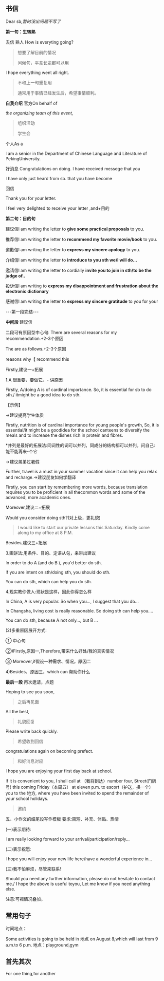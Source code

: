 ## 书信

Dear sb,*暂时没出问题不写了*

**第一句：生转熟**

<kbd>去信</kbd> <kbd>熟人</kbd> 
How is everyting going?

> 想要了解目前的情况
> 
> 问候句，平辈长辈都可以用

I hope everything went all right.

> 不和上一句重复用
> 
> 通常用于事情已经发生后，希望事情顺利。

**自我介绍**
<kbd>官方</kbd>On behalf of

*the organizing team of this event,*
> 组织活动
>
> 学生会

<kbd>个人</kbd>As a 

l am a senior in the Department of Chinese Language and Literature of PekingUniversity.

<kbd>好消息</kbd>
Congratulations on doing. I have received messege that you 

I have only just heard from sb. that you have become

<kbd>回信</kbd>

Thank you for your letter.

I feel very delighted to receive your letter ,and+目的

**第二句：目的句**

<kbd>建议信</kbd>l am writing the letter to **give some practical proposals** to you.

<kbd>推荐信</kbd>l am writing the letter to **recommend my favorite movie/book** to you.

<kbd>道歉信</kbd>l am writing the letter to **express my sincere apology** to you.

<kbd>介绍信</kbd>l am writing the letter to **introduce to you sth we/I will do...**

<kbd>邀请信</kbd>l am writing the letter to cordially **invite you to join in sth/to be the judge of..**

<kbd>投诉信</kbd>l am writing to  **express my disappointment and frustration about the electronic dictionary**

<kbd>感谢信</kbd>l am writing the letter to **express my sincere gratitude** to you for your 

---第一段完结---

**中间段**
<kbd>建议信</kbd>

二段可有原因型中心句:
There are several reasons for my recommendation.+2-3个原因  

The are as follows.+2-3个原因

reasons why【 recommend this

Firstly,建议一+拓展

1.A 很重要，要做它。- 讲原因

Firstly, A/doing A is of cardinal importance. So, it is essential for sb to do sth./ itmight be a good idea to do sth.

【示例】

→建议提高学生体质

Firstly, nutrition is of cardinal importance for young people's growth, So, it is essential/it might be a goodidea for the school canteens to diversify the meals and to increase the dishes rich in protein and fibres.

*并列是最好的拓展法:同词性的词可以并列，同成分的结构都可以并列。问自己:能不能再来-个它

→建议弟弟过暑假

Further, travel is a must in your summer vacation since it can help you relax and recharge.→建议朋友如何学翻译

Firstly, you can start by remembering more words, because translation requires you to be proficient in all thecommon words and some of the advanced, more academic ones.

Moreover,建议二+拓展

Would you consider doing sth?(对上级，更礼貌)

> I would like to start our private lessons this Saturday. Kindly come along to my office at 8 P.M. 

Besides,建议三+拓展

3.画饼法:用条件、目的、定语从句，来带出建议

In order to do A (and do B ), you'd better do sth.

If you are intent on sth/doing sth, you should do sth.

You can do sth, which can help you do sth.

4.现实教你做人:现状是这样，因此你得怎么样

In China, A is very popular. So when you..., I suggest that you do...

In Changsha, living cost is really reasonable. So doing sth can help you....

You can do sth, because A not only..., but B ...

(2)多重原因展开方式:

① 中心句

②)Firstly,原因一,Therefore,带来什么好处/我的真实情况

③ Moreover,if假设一种需求、情况，原因二

4)Besides，原因三，which can 帮助你什么

**最后一段**
再次邀请，点题

Hoping to see you soon,  

> 之后再见面

All the best,
> 
>礼貌回复

Please write back quickly.
> 
> 希望收到回信

congratulations again on becoming prefect.
> 和好消息对应

I hope you are enjoying your first day back at school. 

If it is convenient to you, I shall call at （我将到达）number four, Street(门牌号) this coming Friday（本周五） at eleven p.m. to escort（护送，换一个） you to the 地方, where you have been invited to spend the remainder of your school holidays. 
> 邀约

五、小作文的结尾段写作模板 要求:简短、补充、体贴、热情

(一)表示期待:

I am really looking forward to your arrival/participation/reply...

(二)表示祝愿:

I hope you will enjoy your new life here/have a wonderful experience in...

(三)我不怕麻烦，尽管来联系!

Should you need any further information, please do not hesitate to contact me./ I hope the above is useful toyou, Let me know if you need anything else.

注意:可视情况叠加。

## 常用句子
时间地点：

Some activities is going to be held in 地点 on August 8,which will last from 9 a.m.to 6 p.m.
地点：playground,gym

 ## 首先其次
For one thing,for another
